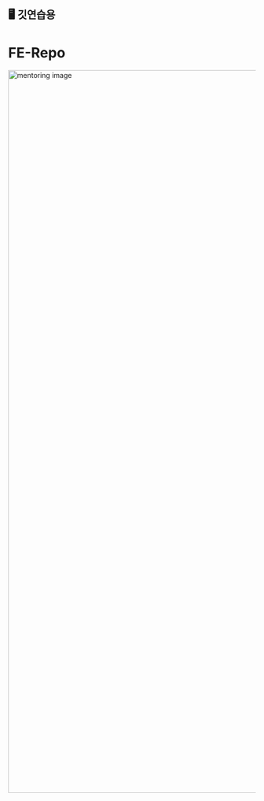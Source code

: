 ## 🖥️  깃연습용
# FE-Repo

<img width="1470" alt="mentoring image" src="https://github.com/user-attachments/assets/153569c2-28ad-4c1c-bd36-819c3902eae1">

